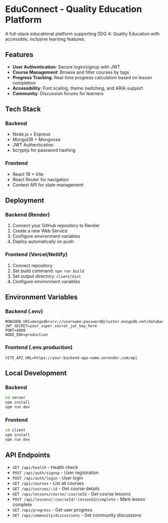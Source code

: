 # EduConnect - Quality Education Platform

A full-stack educational platform supporting SDG 4: Quality Education with accessible, inclusive learning features.

## Features

- **User Authentication**: Secure login/signup with JWT
- **Course Management**: Browse and filter courses by tags
- **Progress Tracking**: Real-time progress calculation based on lesson completion
- **Accessibility**: Font scaling, theme switching, and ARIA support
- **Community**: Discussion forums for learners

## Tech Stack

### Backend
- Node.js + Express
- MongoDB + Mongoose
- JWT Authentication
- bcryptjs for password hashing

### Frontend
- React 18 + Vite
- React Router for navigation
- Context API for state management

## Deployment

### Backend (Render)
1. Connect your GitHub repository to Render
2. Create a new Web Service
3. Configure environment variables
4. Deploy automatically on push

### Frontend (Vercel/Netlify)
1. Connect repository
2. Set build command: `npm run build`
3. Set output directory: `client/dist`
4. Configure environment variables

## Environment Variables

### Backend (.env)
```
MONGODB_URI=mongodb+srv://username:password@cluster.mongodb.net/database
JWT_SECRET=your_super_secret_jwt_key_here
PORT=4000
NODE_ENV=production
```

### Frontend (.env.production)
```
VITE_API_URL=https://your-backend-app-name.onrender.com/api
```

## Local Development

### Backend
```bash
cd server
npm install
npm run dev
```

### Frontend
```bash
cd client
npm install
npm run dev
```

## API Endpoints

- `GET /api/health` - Health check
- `POST /api/auth/signup` - User registration
- `POST /api/auth/login` - User login
- `GET /api/courses` - List all courses
- `GET /api/courses/:id` - Get course details
- `GET /api/lessons/course/:courseId` - Get course lessons
- `POST /api/lessons/:courseId/:lessonId/complete` - Mark lesson complete
- `GET /api/progress` - Get user progress
- `GET /api/community/discussions` - Get community discussions

